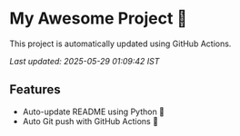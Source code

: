 # My Awesome Project 🚀

This project is automatically updated using GitHub Actions.

_Last updated: 2025-05-29 01:09:42 IST_

## Features
- Auto-update README using Python 🐍
- Auto Git push with GitHub Actions 🤖
